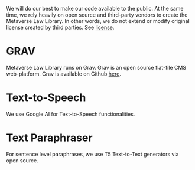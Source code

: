 We will do our best to make our code available to the public. At the same time, we rely heavily on open source and third-party vendors to create the Metaverse Law Library. In other words, we do not extend or modify original license created by third parties. See <a href="https://github.com/metaverselaw/lawlib/blob/main/LICENSE">license</a>.

# GRAV
Metaverse Law Library runs on Grav. Grav is an open source flat-file CMS web-platform. Grav is available on Github <a href="https://github.com/getgrav/grav" target="_blank">here</a>.

# Text-to-Speech
We use Google AI for Text-to-Speech functionalities.

# Text Paraphraser
For sentence level paraphrases, we use T5 Text-to-Text generators via open source.
